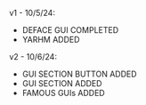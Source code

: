 v1 - 10/5/24:
- DEFACE GUI COMPLETED
- YARHM ADDED

v2 - 10/6/24:
- GUI SECTION BUTTON ADDED
- GUI SECTION ADDED
- FAMOUS GUIs ADDED
